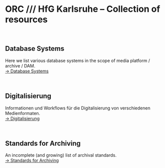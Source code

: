 # ORC /// HfG Karlsruhe – Collection of resources

&nbsp;

## Database Systems
Here we list various database systems in the scope of media platform / archive / DAM.  
[&rarr; Database Systems](Digitalisierung)

&nbsp;

## Digitalisierung
Informationen und Workflows für die Digitalisierung von verschiedenen Medienformaten.  
[&rarr; Digitalisierung](Digitalisierung)

&nbsp;

## Standards for Archiving
An incomplete (and growing) list of archival standards.  
[&rarr; Standards for Archiving](Standards-for-Archiving)

<!-- 
## Wiki
https://github.com/orc-hfg/ressources/wiki -->
